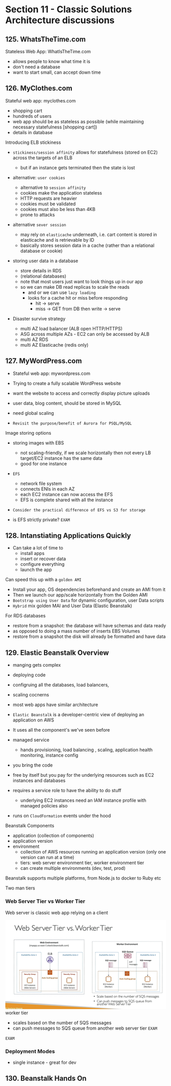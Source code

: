 # Section 11 - Classic Solutions Architecture discussions

## 125. WhatsTheTime.com


Stateless Web App: WhatIsTheTime.com

- allows people to know what time it is
- don't need a database
- want to start small, can accept down time

## 126. MyClothes.com

Stateful web app: myclothes.com
- shopping cart
- hundreds of users
- web app should be as stateless as possible (while maintaining necessary statefulness [shopping cart])
- details in database


Introducing ELB stickiness
- `stickiness/session affinity` allows for statefulness (stored on EC2) across the targets of an ELB
	- but if an instance gets terminated then the state is lost
- alternative: `user cookies`
	- alternative to `session affinity`
	- cookies make the application stateless
	- HTTP requests are heavier
	- cookies must be validated
	- cookies must also be less than 4KB
	- prone to attacks
- alternative `sever session`
	- may rely on `elasticache` underneath, i.e. cart content is stored in elasticache and is retrievable by ID
	- basically stores session data in a cache (rather than a relational database or cookie)

- storing user data in a database
	- store details in RDS
	- (relational databases)
	- note that most users just want to look things up in our app
	- so we can make DB read replicas to scale the reads
		- and or we can use `lazy loading`
		- looks for a cache hit or miss before responding
			- hit -> serve
			- miss -> GET from DB then write -> serve

- Disaster survive strategy
	- multi AZ load balancer (ALB open HTTP/HTTPS)
	- ASG across multiple AZs - EC2 can only be accessed by ALB
	- multi AZ RDS
	- multi AZ Elasticache (redis only)

## 127. MyWordPress.com

- Stateful web app: mywordpress.com

- Trying to create a fully scalable WordPress website
- want the website to access and correctly display picture uploads
- user data, blog content, should be stored in MySQL
- need global scaling

- `Revisit the purpose/benefit of Aurora for PSQL/MySQL`

Image storing options
- storing images with EBS
	- not scaling-friendly, if we scale horizontally then not every LB target/EC2 instance has the same data
	- good for one instance
- `EFS`
	- network file system
	- connects ENIs in each AZ
	- each EC2 instance can now access the EFS
	- EFS is complete shared with all the instance

- `Consider the practical difference of EFS vs S3 for storage`
- is EFS strictly private? `EXAM`

## 128. Intanstiating Applications Quickly

- Can take a lot of time to
	- install apps
	- insert or recover data
	- configure everything
	- launch the app

Can speed this up with a `golden AMI`
- Install your app, OS dependencies beforehand and create an AMI from it
- Then we launch our app/scale horizontally from the Golden AMI
- `Bootstrap using User Data` for dynamic configuration, user Data scripts
- `Hybrid` mix golden MAI and User Data (Elastic Beanstalk)


For RDS databases
- restore from a snapshot: the database will have schemas and data ready
- as opposed to doing a mass number of inserts
EBS Volumes
- restore from a snapshot the disk will already be formatted and have data


## 129. Elastic Beanstalk Overview

- manging gets complex
- deploying code
- configruing all the databases, load balancers,
- scaling cocnerns

- most web apps have similar architecture


- `Elastic Beanstalk` is a developer-centric view of deploying an application on AWS
- It uses all the component's we've seen before
- managed service
	- hands provisioning, load balancing , scaling, application health monitoring, instance config
- you bring the code
- free by itself but you pay for the underlying resources such as EC2 instances and databases
- requires a service role to have the ability to do stuff
	- underlying EC2 instances need an IAM instance profile with managed policies also
- runs on `CloudFormation` events under the hood


Beanstalk Components
- application (collection of components)
- application version
- environment
	- collection of AWS resources running an application version (only one version can run at a time)
	- tiers: web server environment tier, worker environment tier
	- can create multiple environments (dev, test, prod)

Beanstalk supports multiple platforms, from Node.js to docker to Ruby etc


Two man tiers
### Web Server Tier vs Worker Tier
Web server is classic web app relying on a client

![Screenshot 2025-08-11 at 1.37.04 PM.png](Screenshot%202025-08-11%20at%201.37.04%20PM.png)
worker tier
- scales based on the number of SQS messages
- can push messages to SQS queue from another web server tier `EXAM`

`EXAM`
### Deployment Modes
- single instance - great for dev

## 130. Beanstalk Hands On

